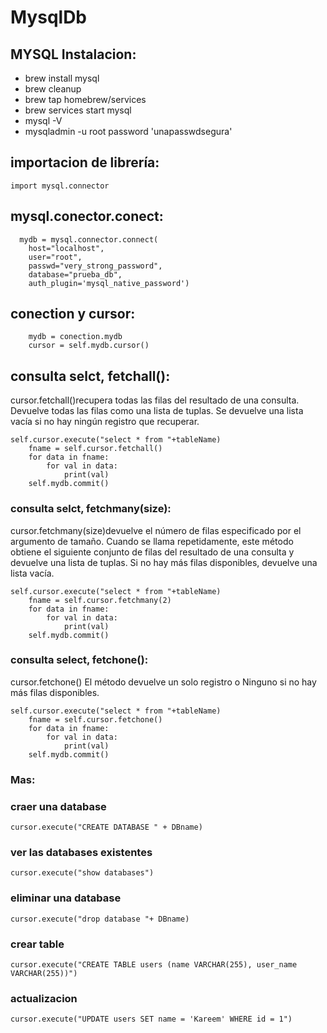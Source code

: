 # MysqlDb

## MYSQL Instalacion:

- brew install mysql
- brew cleanup
- brew tap homebrew/services
- brew services start mysql
- mysql -V
- mysqladmin -u root password 'unapasswdsegura'

## importacion de librería:
    import mysql.connector

## mysql.conector.conect:
      mydb = mysql.connector.connect(
        host="localhost",
        user="root",
        passwd="very_strong_password",
        database="prueba_db",
        auth_plugin='mysql_native_password')

## conection y cursor:
        mydb = conection.mydb
        cursor = self.mydb.cursor()

## consulta selct, fetchall():
cursor.fetchall()recupera todas las filas del resultado de una consulta. Devuelve todas las filas como una lista de tuplas. Se devuelve una lista vacía si no hay ningún registro que recuperar.

    self.cursor.execute("select * from "+tableName)
        fname = self.cursor.fetchall()
        for data in fname:
            for val in data:
                print(val)
        self.mydb.commit()
        
### consulta selct, fetchmany(size):
cursor.fetchmany(size)devuelve el número de filas especificado por el argumento de tamaño. Cuando se llama repetidamente, este método obtiene el siguiente conjunto de filas del resultado de una consulta y devuelve una lista de tuplas. Si no hay más filas disponibles, devuelve una lista vacía.

    self.cursor.execute("select * from "+tableName)
        fname = self.cursor.fetchmany(2)
        for data in fname:
            for val in data:
                print(val)
        self.mydb.commit()

### consulta select, fetchone():
cursor.fetchone() El método devuelve un solo registro o Ninguno si no hay más filas disponibles.

    self.cursor.execute("select * from "+tableName)
        fname = self.cursor.fetchone()
        for data in fname:
            for val in data:
                print(val)
        self.mydb.commit()

### Mas:
### craer una database
    cursor.execute("CREATE DATABASE " + DBname)
### ver las databases existentes
    cursor.execute("show databases")
### eliminar una database
    cursor.execute("drop database "+ DBname)
### crear table
    cursor.execute("CREATE TABLE users (name VARCHAR(255), user_name VARCHAR(255))")
### actualizacion
    cursor.execute("UPDATE users SET name = 'Kareem' WHERE id = 1")
